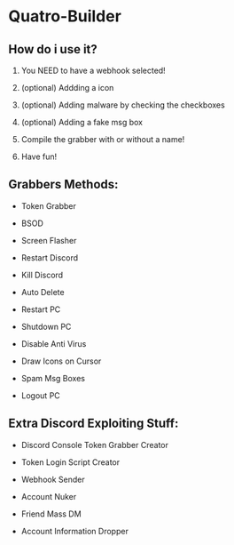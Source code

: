 # Quatro-Builder

## How do i use it?

1) You NEED to have a webhook selected!

2) (optional) Addding a icon

3) (optional) Adding malware by checking the checkboxes
 
4) (optional) Adding a fake msg box
 
5) Compile the grabber with or without a name!
 
6) Have fun!

## Grabbers Methods:

- Token Grabber

- BSOD

- Screen Flasher
 
- Restart Discord
 
- Kill Discord
 
- Auto Delete

- Restart PC
 
- Shutdown PC
 
- Disable Anti Virus
 
- Draw Icons on Cursor
 
- Spam Msg Boxes
 
- Logout PC

## Extra Discord Exploiting Stuff:

- Discord Console Token Grabber Creator

- Token Login Script Creator

- Webhook Sender

- Account Nuker

- Friend Mass DM

- Account Information Dropper
